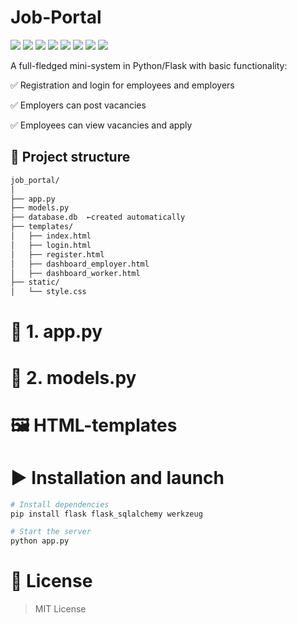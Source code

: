 # Job-Portal
 ![](https://komarev.com/ghpvc/?username=mscbuild) 
 ![](https://img.shields.io/github/license/mscbuild/Job-Portal) 
 ![](https://img.shields.io/badge/PRs-Welcome-green)
 ![](https://img.shields.io/github/languages/code-size/mscbuild/Job-Portal)
![](https://img.shields.io/badge/code%20style-python-green)
![](https://img.shields.io/github/stars/mscbuild)
![](https://img.shields.io/badge/Topic-Github-lighred)
![](https://img.shields.io/website?url=https%3A%2F%2Fgithub.com%2Fmscbuild)


A full-fledged mini-system in Python/Flask with basic functionality:

✅ Registration and login for employees and employers

✅ Employers can post vacancies

✅ Employees can view vacancies and apply

## 📁 Project structure

~~~bash
job_portal/
│
├── app.py
├── models.py
├── database.db  ←created automatically
├── templates/
│   ├── index.html
│   ├── login.html
│   ├── register.html
│   ├── dashboard_employer.html
│   ├── dashboard_worker.html
├── static/
│   └── style.css
~~~

# 🔧 1. app.py

# 📄 2. models.py

# 🖼️ HTML-templates

# ▶️ Installation and launch
~~~bash
# Install dependencies
pip install flask flask_sqlalchemy werkzeug

# Start the server
python app.py
~~~
# 📄 License

> MIT License
 
